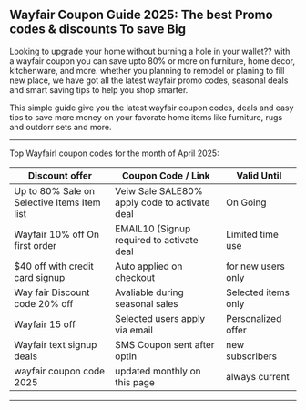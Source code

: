 ## Wayfair Coupon Guide 2025: The best Promo codes & discounts To save Big

Looking to upgrade your home without burning a hole in your wallet?? with a wayfair coupon
you can save upto 80% or more on furniture, home decor, kitchenware, and more. whether you planning to 
remodel or planing to fill new place, we have got all the latest wayfair promo codes, seasonal deals
and smart saving tips to help you shop smarter.

This simple guide give you the latest wayfair coupon codes, deals and easy tips to save more money
on your favorate home items like furniture, rugs and outdorr sets and more.

---------
Top Wayfairl coupon codes for the month of April 2025:

| Discount offer |  Coupon Code / Link | Valid Until |
| -------------- |--------------------- | ----------- |
| Up to 80% Sale on Selective Items Item list | Veiw Sale SALE80% apply code to activate deal | On Going |
| Wayfair 10% off On first order          | EMAIL10 (Signup required to activate deal | Limited time use |
| $40 off with credit card signup | Auto applied on checkout | for new users only |
| Way fair Discount code 20% off | Avaliable during seasonal sales | Selected items only |
| Wayfair 15 off  | Selected users apply via email | Personalized offer |
| Wayfair text signup deals | SMS Coupon sent after optin | new subscribers |
| wayfair coupon code 2025 | updated monthly on this page | always current |

---------------

<!--

**Here are some ideas to get you started:**

🙋‍♀️ A short introduction - what is your organization all about?
🌈 Contribution guidelines - how can the community get involved?
👩‍💻 Useful resources - where can the community find your docs? Is there anything else the community should know?
🍿 Fun facts - what does your team eat for breakfast?
🧙 Remember, you can do mighty things with the power of [Markdown](https://docs.github.com/github/writing-on-github/getting-started-with-writing-and-formatting-on-github/basic-writing-and-formatting-syntax)
-->
